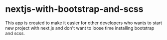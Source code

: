 # nextjs-with-bootstrap-and-scss
This app is created to make it easier for other developers who wants to start new project with next.js and don't want to loose time installing bootstrap and scss. 
